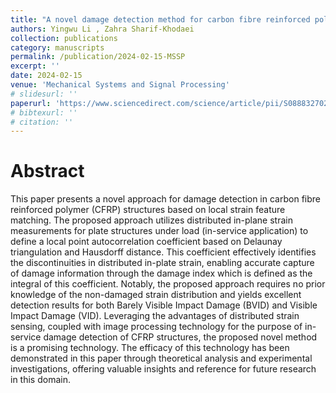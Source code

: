 ```yaml
---
title: "A novel damage detection method for carbon fibre reinforced polymer structures based on distributed strain measurements with fibre optical sensor"
authors: Yingwu Li , Zahra Sharif-Khodaei
collection: publications
category: manuscripts
permalink: /publication/2024-02-15-MSSP
excerpt: ''
date: 2024-02-15
venue: 'Mechanical Systems and Signal Processing'
# slidesurl: ''
paperurl: 'https://www.sciencedirect.com/science/article/pii/S0888327023008622'
# bibtexurl: ''
# citation: ''
---
```


# Abstract
This paper presents a novel approach for damage detection in carbon fibre reinforced polymer (CFRP) structures based on local strain feature matching. The proposed approach utilizes distributed in-plane strain measurements for plate structures under load (in-service application) to define a local point autocorrelation coefficient based on Delaunay triangulation and Hausdorff distance. This coefficient effectively identifies the discontinuities in distributed in-plate strain, enabling accurate capture of damage information through the damage index which is defined as the integral of this coefficient. Notably, the proposed approach requires no prior knowledge of the non-damaged strain distribution and yields excellent detection results for both Barely Visible Impact Damage (BVID) and Visible Impact Damage (VID). Leveraging the advantages of distributed strain sensing, coupled with image processing technology for the purpose of in-service damage detection of CFRP structures, the proposed novel method is a promising technology. The efficacy of this technology has been demonstrated in this paper through theoretical analysis and experimental investigations, offering valuable insights and reference for future research in this domain.